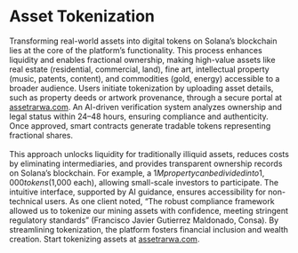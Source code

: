# Asset Tokenization

Transforming real-world assets into digital tokens on Solana’s blockchain lies at the core of the platform’s functionality. This process enhances liquidity and enables fractional ownership, making high-value assets like real estate (residential, commercial, land), fine art, intellectual property (music, patents, content), and commodities (gold, energy) accessible to a broader audience. Users initiate tokenization by uploading asset details, such as property deeds or artwork provenance, through a secure portal at [assetrarwa.com](https://assetrarwa.com). An AI-driven verification system analyzes ownership and legal status within 24–48 hours, ensuring compliance and authenticity. Once approved, smart contracts generate tradable tokens representing fractional shares.\
\
This approach unlocks liquidity for traditionally illiquid assets, reduces costs by eliminating intermediaries, and provides transparent ownership records on Solana’s blockchain. For example, a $1M property can be divided into 1,000 tokens ($1,000 each), allowing small-scale investors to participate. The intuitive interface, supported by AI guidance, ensures accessibility for non-technical users. As one client noted, “The robust compliance framework allowed us to tokenize our mining assets with confidence, meeting stringent regulatory standards” (Francisco Javier Gutierrez Maldonado, Consa). By streamlining tokenization, the platform fosters financial inclusion and wealth creation. Start tokenizing assets at [assetrarwa.com](https://assetrarwa.com).
